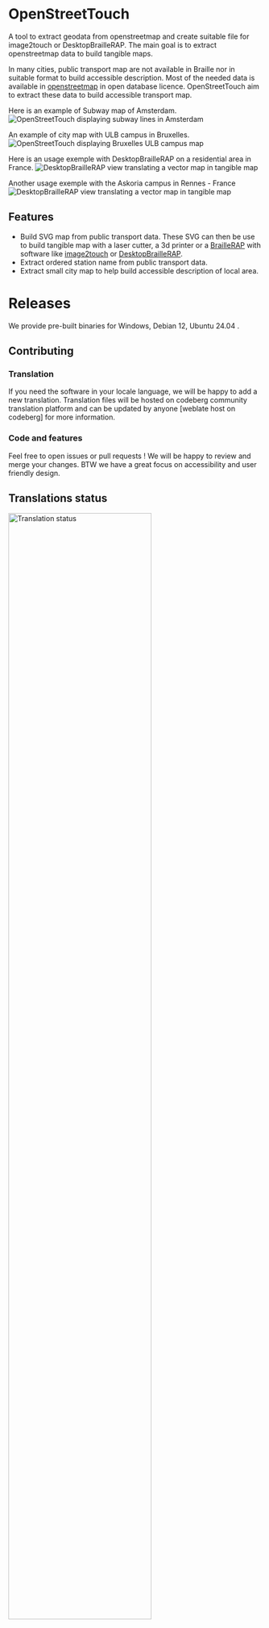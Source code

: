 # OpenStreetTouch

A tool to extract geodata from openstreetmap and create suitable file for image2touch or DesktopBrailleRAP. The main goal is to extract openstreetmap data to build tangible maps.

In many cities, public transport map are not available in Braille nor in suitable format to build accessible description. Most of the needed data is available in [openstreetmap](https://www.openstreetmap.org/) in open database licence. OpenStreetTouch aim to extract these data to build accessible transport map.

Here is an example of Subway map of Amsterdam.
![OpenStreetTouch displaying subway lines in Amsterdam](./screenshot/amsterdamsubway.jpg)

An example of city map with ULB campus in Bruxelles.
![OpenStreetTouch displaying Bruxelles ULB campus map](./screenshot/ulbmap.jpg)

Here is an usage exemple with DesktopBrailleRAP on a residential area in France.
![DesktopBrailleRAP view translating a vector map in tangible map](./screenshot/petiteferme.jpg)

Another usage exemple with the Askoria campus in Rennes - France
![DesktopBrailleRAP view translating a vector map in tangible map](./screenshot/askoria.jpg)


## Features
- Build SVG map from public transport data. These SVG can then be use to build tangible map with a laser cutter, a 3d printer or a [BrailleRAP](https://github.com/braillerap/BrailleRap) with software like [image2touch](https://github.com/myhumankit/Image2Touch) or [DesktopBrailleRAP](https://github.com/braillerap/DesktopBrailleRAP).
- Extract ordered station name from public transport data.
- Extract small city map to help build accessible description of local area.

# Releases
We provide pre-built binaries for Windows, Debian 12, Ubuntu 24.04 .


## Contributing

### Translation
If you need the software in your locale language, we will be happy to add a new translation. Translation files will be hosted on codeberg community translation platform and can be updated by anyone [weblate host on codeberg] for more information.


### Code and features
Feel free to open issues or pull requests ! We will be happy to review and merge your changes. BTW we have a great focus on accessibility and user friendly design.

## Translations status

</a>
<a href="https://translate.codeberg.org/engage/openstreettouch/">
<img src="https://translate.codeberg.org/widget/openstreettouch/ihm_en/multi-green.svg" alt="Translation status" width="75%"/>
</a>

## Funding

This project is funded through [NGI0 Entrust](https://nlnet.nl/entrust), a fund established by [NLnet](https://nlnet.nl) with financial support from the European Commission's [Next Generation Internet](https://ngi.eu) program. Learn more at the [NLnet project page](https://nlnet.nl/project/BrailleRAP).

[<img src="https://nlnet.nl/logo/banner.png" alt="NLnet foundation logo" width="20%" />](https://nlnet.nl)
[<img src="https://nlnet.nl/image/logos/NGI0_tag.svg" alt="NGI Zero Logo" width="20%" />](https://nlnet.nl/entrust)


# Building on Windows

## Prerequisites

* Python 3.6 or later
* NodeJS 20.12 or later

## Create a python virtual environment

```
python -m venv venv
```

## Activate python virtual environment

```
.\venv\Scripts\activate
```

## Install python dependencies

```
pip install -r requirements.txt
```

## Install nodejs dependencies

```
npm install
```

## Run in dev environement

```
npm run startview
```

## Build windows .exe

```
npm run buildview
```
check OpenStreetTouch.exe in dist folder


# Building on Linux (Debian)

## Prerequisites
We need several development tools to build OpenStreetTouch, python, nodejs and gcc to build some python dependencies.
Depending on your system, you will also need a desktop environment installed on the build machine.


### Python / gcc / nodejs

General build tools:

    
    apt install  -y cmake build-essential git 
    apt install  -y ninja-build
    apt install  -y autoconf gnulib

    apt install  -y ca-certificates curl gnupg
    apt install  -y software-properties-common

    apt install  -y gnome-core
    apt install  -y python3 python3-venv python3-dev
    apt install  -y pkg-config 
    apt install  -y gir1.2-gtk-3.0 gir1.2-webkit2-4.1
    apt install  -y python3-tk 

    
    apt install  -y libcairo2 libcairo2-dev libgirepository1.0-dev
    apt install  -y tcl tree
    apt install  -y git-extras lintian

Nodejs:

General Nodejs
    
    curl -sL https://deb.nodesource.com/setup_20.x | bash -
    apt update
    apt install -y nodejs
    npm i npm@latest -g

Install OpenStreetTouch nodejs dependencies

    npm install

Python:

Create a python3 virtual environment

    python3 -m venv venv

Activate python3 virtual environment

    source ./venv/bin/activate

Install python3 OpenStreetTouch dependencies

    pip install -r requirement_linux.txt

## Build OpenStreetTouch

Activate python virtual env 

    source ./venv/bin/activate

### Run in development environement

    npm run startview

### Build OpenStreetTouch

    npm run builddebian

Check the ./dist folder for the openstreettouch-debian executable. You can install the .deb package with:

    sudo dpkg -i openstreettouch-debian-x.x.x.deb



# Building on Linux (Ubuntu)

## Prerequisites
We need several development tools to build OpenStreetTouch, python, nodejs and gcc to build some python dependencies.
Depending on your system, you will also need a desktop environment installed on the build machine.


### Python / gcc / nodejs

General build tools:

    
    apt install  -y cmake build-essential git ninja-build autoconf gnulib
    apt install  -y libyaml-dev texinfo texlive
    apt install  -y ca-certificates curl gnupg
    apt install  -y software-properties-common
    apt install  -y ubuntu-desktop-minimal 
    apt install  -y python3 python3-venv python3-dev
    apt install  -y pkg-config 
    apt install  -y gir1.2-gtk-3.0 gir1.2-webkit2-4.1
    apt install  -y python3-tk 
    apt install  -y libcairo2 libcairo2-dev libgirepository1.0-dev
    apt install  -y tcl tree
    apt install  -y git-extras lintian

Nodejs:

General Nodejs
    
    curl -sL https://deb.nodesource.com/setup_20.x | bash -
    apt update
    apt install -y nodejs
    npm i npm@latest -g

Install OpenStreetTouch nodejs dependencies

    npm install

Python:

Create a python3 virtual environment

    python3 -m venv venv

Activate python3 virtual environment

    source ./venv/bin/activate

Install python3 OpenStreetTouch dependencies

    pip install -r requirement_linux.txt

## Build OpenStreetTouch

Activate python virtual env 

    source ./venv/bin/activate

### Run in development environement

    npm run startview

### Build OpenStreetTouch

    npm run buildubuntu

Check the ./dist folder for the openstreettouch-ubuntu executable. You can install the .deb package with:

    sudo dpkg -i openstreettouch-ubuntu-x.x.x.deb


# Building for Linux using Docker

You can use Docker configuration to build OpenStreetTouch for a Linux distribution. 

Docker configuration to build OpenStreetTouch for Debian or Ubuntu are available here:

[Debian](https://github.com/braillerap/BuildOpenStreetTouchDebian)

[Ubuntu](https://github.com/braillerap/BuildOpenStreetTouchUbuntu)
